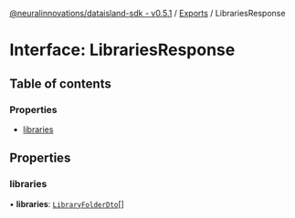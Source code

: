 [@neuralinnovations/dataisland-sdk - v0.5.1](../../README.md) / [Exports](../modules.md) / LibrariesResponse

# Interface: LibrariesResponse

## Table of contents

### Properties

- [libraries](LibrariesResponse.md#libraries)

## Properties

### libraries

• **libraries**: [`LibraryFolderDto`](LibraryFolderDto.md)[]

